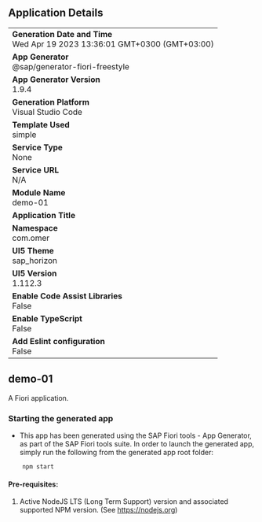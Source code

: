 ## Application Details
|               |
| ------------- |
|**Generation Date and Time**<br>Wed Apr 19 2023 13:36:01 GMT+0300 (GMT+03:00)|
|**App Generator**<br>@sap/generator-fiori-freestyle|
|**App Generator Version**<br>1.9.4|
|**Generation Platform**<br>Visual Studio Code|
|**Template Used**<br>simple|
|**Service Type**<br>None|
|**Service URL**<br>N/A
|**Module Name**<br>demo-01|
|**Application Title**<br>|
|**Namespace**<br>com.omer|
|**UI5 Theme**<br>sap_horizon|
|**UI5 Version**<br>1.112.3|
|**Enable Code Assist Libraries**<br>False|
|**Enable TypeScript**<br>False|
|**Add Eslint configuration**<br>False|

## demo-01

A Fiori application.

### Starting the generated app

-   This app has been generated using the SAP Fiori tools - App Generator, as part of the SAP Fiori tools suite.  In order to launch the generated app, simply run the following from the generated app root folder:

```
    npm start
```

#### Pre-requisites:

1. Active NodeJS LTS (Long Term Support) version and associated supported NPM version.  (See https://nodejs.org)


